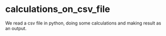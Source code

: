 # calculations_on_csv_file
We read a csv file in python, doing some calculations and making result as an output.

